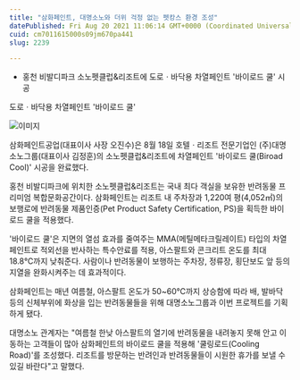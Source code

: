 ```yaml
---
title: "삼화페인트, 대명소노와 더위 걱정 없는 펫캉스 환경 조성"
datePublished: Fri Aug 20 2021 11:06:14 GMT+0000 (Coordinated Universal Time)
cuid: cm7011615000s09jm670pa441
slug: 2239

---
```



- 홍천 비발디파크 소노펫클럽&리조트에 도로ㆍ바닥용 차열페인트 '바이로드 쿨' 시공

도로ㆍ바닥용 차열페인트 '바이로드 쿨'

![이미지](https://cdn.hashnode.com/res/hashnode/image/upload/v1739250818667/8f5de00a-8bce-4cf3-be43-e3c8bb12bfa9.png)

삼화페인트공업(대표이사 사장 오진수)은 8월 18일 호텔ㆍ리조트 전문기업인 (주)대명소노그룹(대표이사 김정훈)의 소노펫클럽&리조트에 차열페인트 '바이로드 쿨(Biroad Cool)' 시공을 완료했다.

홍천 비발디파크에 위치한 소노펫클럽&리조트는 국내 최다 객실을 보유한 반려동물 프리미엄 복합문화공간이다. 삼화페인트는 리조트 내 주차장과 1,220여 평(4,052㎡)의 보행로에 반려동물 제품인증(Pet Product Safety Certification, PS)을 획득한 바이로드 쿨을 적용했다.

'바이로드 쿨'은 지면의 열섬 효과를 줄여주는 MMA(메틸메타크릴레이트) 타입의 차열페인트로 적외선을 반사하는 특수안료를 적용, 아스팔트와 콘크리트 온도를 최대 18.8℃까지 낮춰준다. 사람이나 반려동물이 보행하는 주차장, 정류장, 횡단보도 앞 등의 지열을 완화시켜주는 데 효과적이다.

삼화페인트는 매년 여름철, 아스팔트 온도가 50~60℃까지 상승함에 따라 배, 발바닥 등의 신체부위에 화상을 입는 반려동물들을 위해 대명소노그룹과 이번 프로젝트를 기획하게 됐다.

대명소노 관계자는 "여름철 한낮 아스팔트의 열기에 반려동물을 내려놓지 못해 안고 이동하는 고객들이 많아 삼화페인트의 바이로드 쿨을 적용해 '쿨링로드(Cooling Road)'를 조성했다. 리조트를 방문하는 반려인과 반려동물들이 시원한 휴가를 보낼 수 있길 바란다"고 말했다.